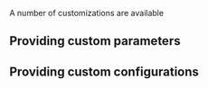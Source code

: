 A number of customizations are available 


## Providing custom parameters


## Providing custom configurations 
